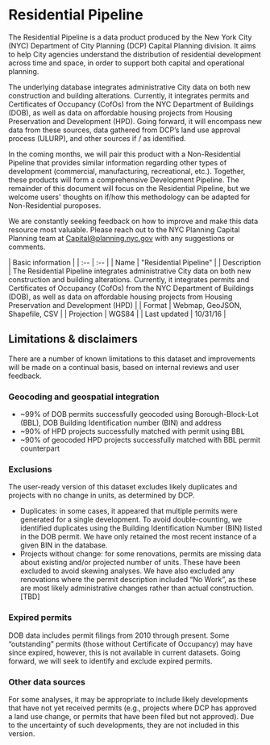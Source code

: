 # Residential Pipeline
The Residential Pipeline is a data product produced by the New York City (NYC) Department of City Planning (DCP) Capital Planning division. It aims to help City agencies understand the distribution of residential development across time and space, in order to support both capital and operational planning. 

The underlying database integrates administrative City data on both new construction and building alterations. Currently, it integrates permits and Certificates of Occupancy (CofOs) from the NYC Department of Buildings (DOB), as well as data on affordable housing projects from Housing Preservation and Development (HPD). Going forward, it will encompass new data from these sources, data gathered from DCP’s land use approval process (ULURP), and other sources if / as identified.

In the coming months, we will pair this product with a Non-Residential Pipeline that provides similar information regarding other types of development (commercial, manufacturing, recreational, etc.). Together, these products will form a comprehensive Development Pipeline. The remainder of this document will focus on the Residential Pipeline, but we welcome users' thoughts on if/how this methodology can be adapted for Non-Residential puroposes.    

We are constantly seeking feedback on how to improve and make this data resource most valuable.  Please reach out to the NYC Planning Capital Planning team at [Capital@planning.nyc.gov](mailto:Capital@planning.nyc.gov) with any suggestions or comments.


| Basic information |
| :-- | :-- |
| Name | "Residential Pipeline" |
| Description | The Residential Pipeline integrates administrative City data on both new construction and building alterations. Currently, it integrates permits and Certificates of Occupancy (CofOs) from the NYC Department of Buildings (DOB), as well as data on affordable housing projects from Housing Preservation and Development (HPD) |
| Format | Webmap, GeoJSON, Shapefile, CSV |
| Projection | WGS84 |
| Last updated | 10/31/16 |

## Limitations & disclaimers
There are a number of known limitations to this dataset and improvements will be made on a continual basis, based on internal reviews and user feedback. 

### Geocoding and geospatial integration
* ~99% of DOB permits successfully geocoded using Borough-Block-Lot (BBL), DOB Building Identification number (BIN) and address 
* ~90% of HPD projects successfully matched with permit using BBL
* ~90% of geocoded HPD projects successfully matched with BBL permit counterpart

### Exclusions
The user-ready version of this dataset excludes likely duplicates and projects with no change in units, as determined by DCP.
* Duplicates: in some cases, it appeared that multiple permits were generated for a single development. To avoid double-counting, we identified duplicates using the Building Identification Number (BIN) listed in the DOB permit. We have only retained the most recent instance of a given BIN in the database.
* Projects without change: for some renovations, permits are missing data about existing and/or projected number of units. These have been excluded to avoid skewing analyses. We have also excluded any renovations where the permit description included “No Work”, as these are most likely administrative changes rather than actual construction. [TBD]

### Expired permits
DOB data includes permit filings from 2010 through present. Some “outstanding” permits (those without Certificate of Occupancy) may have since expired, however, this is not available in current datasets. Going forward, we will seek to identify and exclude expired permits.

### Other data sources
For some analyses, it may be appropriate to include likely developments that have not yet received permits (e.g., projects where DCP has approved a land use change, or permits that have been filed but not approved). Due to the uncertainty of such developments, they are not included in this version. 

